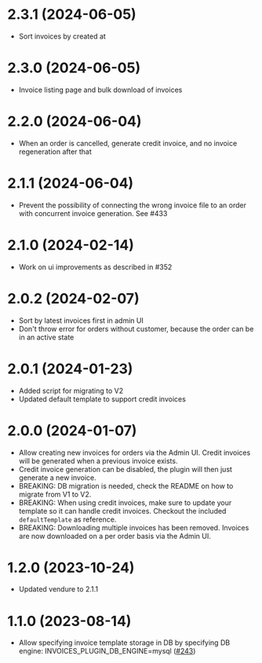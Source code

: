 # 2.3.1 (2024-06-05)

- Sort invoices by created at

# 2.3.0 (2024-06-05)

- Invoice listing page and bulk download of invoices

# 2.2.0 (2024-06-04)

- When an order is cancelled, generate credit invoice, and no invoice regeneration after that

# 2.1.1 (2024-06-04)

- Prevent the possibility of connecting the wrong invoice file to an order with concurrent invoice generation. See #433

# 2.1.0 (2024-02-14)

- Work on ui improvements as described in #352

# 2.0.2 (2024-02-07)

- Sort by latest invoices first in admin UI
- Don't throw error for orders without customer, because the order can be in an active state

# 2.0.1 (2024-01-23)

- Added script for migrating to V2
- Updated default template to support credit invoices

# 2.0.0 (2024-01-07)

- Allow creating new invoices for orders via the Admin UI. Credit invoices will be generated when a previous invoice exists.
- Credit invoice generation can be disabled, the plugin will then just generate a new invoice.
- BREAKING: DB migration is needed, check the README on how to migrate from V1 to V2.
- BREAKING: When using credit invoices, make sure to update your template so it can handle credit invoices. Checkout the included `defaultTemplate` as reference.
- BREAKING: Downloading multiple invoices has been removed. Invoices are now downloaded on a per order basis via the Admin UI.

# 1.2.0 (2023-10-24)

- Updated vendure to 2.1.1

# 1.1.0 (2023-08-14)

- Allow specifying invoice template storage in DB by specifying DB engine: INVOICES_PLUGIN_DB_ENGINE=mysql ([#243](https://github.com/Pinelab-studio/pinelab-vendure-plugins/pull/243))
